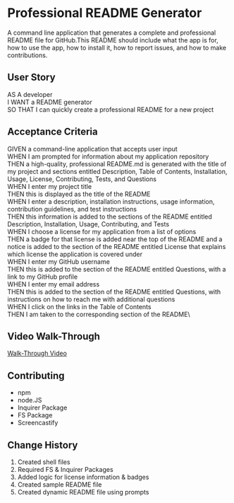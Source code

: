 # Professional README Generator

A command line application that generates a complete and professional README file for GitHub.This README should include what the app is for, how to use the app, how to install it, how to report issues, and how to make contributions.

## User Story

AS A developer\
I WANT a README generator\
SO THAT I can quickly create a professional README for a new project

## Acceptance Criteria

GIVEN a command-line application that accepts user input\
WHEN I am prompted for information about my application repository\
THEN a high-quality, professional README.md is generated with the title of my project and sections entitled Description, Table of Contents, Installation, Usage, License, Contributing, Tests, and Questions\
WHEN I enter my project title\
THEN this is displayed as the title of the README\
WHEN I enter a description, installation instructions, usage information, contribution guidelines, and test instructions\
THEN this information is added to the sections of the README entitled Description, Installation, Usage, Contributing, and Tests\
WHEN I choose a license for my application from a list of options\
THEN a badge for that license is added near the top of the README and a notice is added to the section of the README entitled License that explains which license the application is covered under\
WHEN I enter my GitHub username\
THEN this is added to the section of the README entitled Questions, with a link to my GitHub profile\
WHEN I enter my email address\
THEN this is added to the section of the README entitled Questions, with instructions on how to reach me with additional questions\
WHEN I click on the links in the Table of Contents\
THEN I am taken to the corresponding section of the README\

## Video Walk-Through

[Walk-Through Video](https://drive.google.com/file/d/1jSTZlNfO1nO3mKMWp38p734X4BcZX3bw/view?usp=sharing)

## Contributing

* npm
* node.JS
* Inquirer Package
* FS Package
* Screencastify

## Change History

1. Created shell files
2. Required FS & Inquirer Packages
3. Added logic for license information & badges
4. Created sample README file
5. Created dynamic README file using prompts